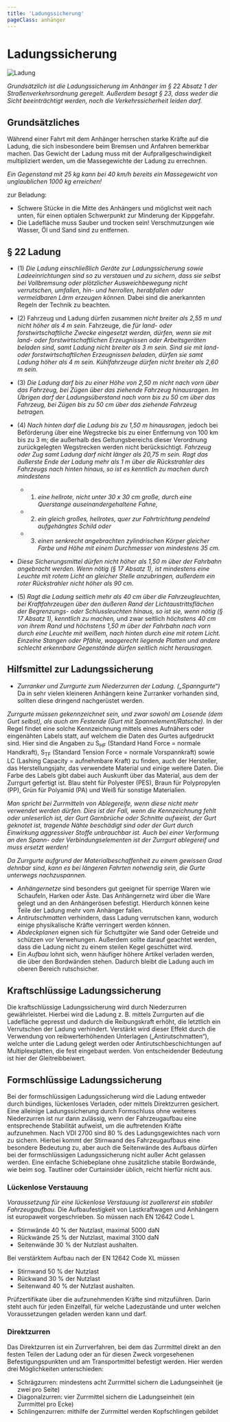 ```yaml
---
title: 'Ladungssicherung'
pageClass: anhänger
---
```


<infoBox>

# Ladungssicherung

![Ladung](/img/media/ladung.jpg "Ladung")

*Grundsätzlich ist die Ladungssicherung im Anhänger im § 22 Absatz 1 der Straßenverkehrsordnung geregelt. Außerdem besagt § 23, dass weder die Sicht beeinträchtigt werden, noch die Verkehrssicherheit leiden darf.*

</infoBox>

<newSection title="Grundsätzliches">

## Grundsätzliches

Während einer Fahrt mit dem Anhänger herrschen starke Kräfte auf die Ladung, die sich insbesondere beim Bremsen und Anfahren bemerkbar machen. Das Gewicht der Ladung muss mit der Aufprallgeschwindigkeit multipliziert werden, um die Massegewichte der Ladung zu errechnen.

*Ein Gegenstand mit 25 kg kann bei 40 km/h bereits ein Massegewicht von unglaublichen 1000 kg erreichen!*

zur Beladung:

- Schwere Stücke in die Mitte des Anhängers und möglichst weit nach unten, für einen optialen Schwerpunkt zur Minderung der Kippgefahr.
- Die Ladefläche muss Sauber und trocken sein! Verschmutzungen wie Wasser, Öl und Sand sind zu entfernen.

</newSection>

<newSection title="§ 22 Ladung (StVO)" addClass="law">

## § 22 Ladung

- (1) *Die Ladung einschließlich Geräte zur Ladungssicherung sowie Ladeeinrichtungen sind so zu verstauen und zu sichern, dass sie selbst bei Vollbremsung oder plötzlicher Ausweichbewegung nicht verrutschen, umfallen, hin- und herrollen, herabfallen oder vermeidbaren Lärm erzeugen können.* Dabei sind die anerkannten Regeln der Technik zu beachten.
- (2) Fahrzeug und Ladung dürfen zusammen *nicht breiter als 2,55 m und nicht höher als 4 m sein.* Fahrzeuge, die *für land- oder forstwirtschaftliche Zwecke eingesetzt werden, dürfen, wenn sie mit land- oder forstwirtschaftlichen Erzeugnissen oder Arbeitsgeräten beladen sind, samt Ladung nicht breiter als 3 m sein. Sind sie mit land- oder forstwirtschaftlichen Erzeugnissen beladen, dürfen sie samt Ladung höher als 4 m sein.* *Kühlfahrzeuge dürfen nicht breiter als 2,60 m sein.*
- (3) *Die Ladung darf bis zu einer Höhe von 2,50 m nicht nach vorn über das Fahrzeug, bei Zügen über das ziehende Fahrzeug hinausragen. Im Übrigen darf der Ladungsüberstand nach vorn bis zu 50 cm über das Fahrzeug, bei Zügen bis zu 50 cm über das ziehende Fahrzeug betragen.*
- (4) *Nach hinten darf die Ladung bis zu 1,50 m hinausragen,* jedoch bei Beförderung über eine Wegstrecke bis zu einer Entfernung von 100 km bis zu 3 m; die außerhalb des Geltungsbereichs dieser Verordnung zurückgelegten Wegstrecken werden nicht berücksichtigt. *Fahrzeug oder Zug samt Ladung darf nicht länger als 20,75 m sein.* *Ragt das äußerste Ende der Ladung mehr als 1 m über die Rückstrahler des Fahrzeugs nach hinten hinaus, so ist es kenntlich zu machen durch mindestens*

	- 1. *eine hellrote, nicht unter 30 x 30 cm große, durch eine Querstange auseinandergehaltene Fahne,*
	- 2. *ein gleich großes, hellrotes, quer zur Fahrtrichtung pendelnd aufgehängtes Schild oder*
	- 3. *einen senkrecht angebrachten zylindrischen Körper gleicher Farbe und Höhe mit einem Durchmesser von mindestens 35 cm.*

- *Diese Sicherungsmittel dürfen nicht höher als 1,50 m über der Fahrbahn angebracht werden.* *Wenn nötig (§ 17 Absatz 1), ist mindestens eine Leuchte mit rotem Licht an gleicher Stelle anzubringen, außerdem ein roter Rückstrahler nicht höher als 90 cm.*
- (5) *Ragt die Ladung seitlich mehr als 40 cm über die Fahrzeugleuchten, bei Kraftfahrzeugen über den äußeren Rand der Lichtaustrittsflächen der Begrenzungs- oder Schlussleuchten hinaus, so ist sie, wenn nötig (§ 17 Absatz 1), kenntlich zu machen,* und zwar seitlich *höchstens 40 cm von ihrem Rand und höchstens 1,50 m über der Fahrbahn* *nach vorn durch eine Leuchte mit weißem, nach hinten durch eine mit rotem Licht.* *Einzelne Stangen oder Pfähle, waagerecht liegende Platten und andere schlecht erkennbare Gegenstände dürfen seitlich nicht herausragen.*

</newSection>

<newSection title="Hilfsmittel zur Ladungssicherung">

## Hilfsmittel zur Ladungssicherung 

- *Zurranker und Zurrgurte zum Niederzurren der Ladung. („Spanngurte“)* Da in sehr vielen kleineren Anhängern keine Zurranker vorhanden sind, sollten diese dringend nachgerüstet werden. 

*Zurrgurte müssen gekennzeichnet sein, und zwar sowohl am Losende (dem Gurt selbst), als auch am Festende (Gurt mit Spannelement/Ratsche).* In der Regel findet eine solche Kennzeichnung mittels eines Aufnähers oder eingenähten Labels statt, auf welchem die Daten des Gurtes aufgedruckt sind. Hier sind die Angaben zu S<sub>HF</sub> (Standard Hand Force = normale Handkraft), S<sub>TF</sub> (Standard Tension Force = normale Vorspannkraft) sowie LC (Lashing Capacity = aufnehmbare Kraft) zu finden, auch der Hersteller, das Herstellungsjahr, das verwendete Material und einige weitere Daten. Die Farbe des Labels gibt dabei auch Auskunft über das Material, aus dem der Zurrgurt gefertigt ist. Blau steht für Polyester (PES), Braun für Polypropylen (PP), Grün für Polyamid (PA) und Weiß für sonstige Materialien.

*Man spricht bei Zurrmitteln von Ablegereife, wenn diese nicht mehr verwendet werden dürfen. Dies ist der Fall, wenn die Kennzeichnung fehlt oder unleserlich ist, der Gurt Garnbrüche oder Schnitte aufweist, der Gurt geknotet ist, tragende Nähte beschädigt sind oder der Gurt durch Einwirkung aggressiver Stoffe unbrauchbar ist. Auch bei einer Verformung an den Spann- oder Verbindungselementen ist der Zurrgurt ablegereif und muss ersetzt werden!*

*Da Zurrgurte aufgrund der Materialbeschaffenheit zu einem gewissen Grad dehnbar sind, kann es bei längeren Fahrten notwendig sein, die Gurte unterwegs nachzuspannen.*
- *Anhängernetze* sind besonders gut geeignet für sperrige Waren wie Schaufeln, Harken oder Äste. Das Anhängernetz wird über die Ware gelegt und an den Anhängerösen befestigt. Hierdurch können keine Teile der Ladung mehr vom Anhänger fallen.
- *Antirutschmatten* verhindern, dass Ladung verrutschen kann, wodurch einige physikalische Kräfte verringert werden können.
- *Abdeckplanen* eignen sich für Schuttgüter wie Sand oder Getreide und schützen vor Verwehungen. Außerdem sollte darauf geachtet werden, dass die Ladung nicht zu einem steilen Kegel geschüttet wird.
- Ein *Aufbau* lohnt sich, wenn häufiger höhere Artikel verladen werden, die über den Bordwänden stehen. Dadurch bleibt die Ladung auch im oberen Bereich rutschsicher.

</newSection>

<newSection title="Kraftschlüssige Ladungssicherung">

## Kraftschlüssige Ladungssicherung

Die kraftschlüssige Ladungssicherung wird durch Niederzurren gewährleistet. Hierbei wird die Ladung z. B. mittels Zurrgurten auf die Ladefläche gepresst und dadurch die Reibungskraft erhöht, die letztlich ein Verrutschen der Ladung verhindert. Verstärkt wird dieser Effekt durch die Verwendung von reibwerterhöhenden Unterlagen („Antirutschmatten“), welche unter die Ladung gelegt werden oder Antirutschbeschichtungen auf Multiplexplatten, die fest eingebaut werden. Von entscheidender Bedeutung ist hier der Gleitreibbeiwert.

</newSection>

<newSection title="Formschlüssige Ladungssicherung">

## Formschlüssige Ladungssicherung

Bei der formschlüssigen Ladungssicherung wird die Ladung entweder durch bündiges, lückenloses Verladen, oder mittels Direktzurren gesichert. Eine alleinige Ladungssicherung durch Formschluss ohne weiteres Niederzurren ist nur dann zulässig, wenn der Fahrzeugaufbau eine entsprechende Stabilität aufweist, um die auftretenden Kräfte aufzunehmen. Nach VDI 2700 sind 80 % des Ladungsgewichtes nach vorn zu sichern. Hierbei kommt der Stirnwand des Fahrzeugaufbaus eine besondere Bedeutung zu, aber auch die Seitenwände des Aufbaus dürfen bei der formschlüssigen Ladungssicherung nicht außer Acht gelassen werden. Eine einfache Schiebeplane ohne zusätzliche stabile Bordwände, wie beim sog. Tautliner oder Curtainsider üblich, reicht hierfür nicht aus.

### Lückenlose Verstauung

*Voraussetzung für eine lückenlose Verstauung ist zuallererst ein stabiler Fahrzeugaufbau.* Die Aufbaufestigkeit von Lastkraftwagen und Anhängern ist europaweit vorgeschrieben. So müssen nach EN 12642 Code L

- Stirnwände 40 % der Nutzlast, maximal 5000 daN
- Rückwände 25 % der Nutzlast, maximal 3100 daN
- Seitenwände 30 % der Nutzlast aushalten.

Bei verstärktem Aufbau nach der EN 12642 Code XL müssen

- Stirnwand 50 % der Nutzlast
- Rückwand 30 % der Nutzlast
- Seitenwand 40 % der Nutzlast aushalten.

Prüfzertifikate über die aufzunehmenden Kräfte sind mitzuführen. Darin steht auch für jeden Einzelfall, für welche Ladezustände und unter welchen Voraussetzungen geladen werden kann und darf.

### Direktzurren

Das Direktzurren ist ein Zurrverfahren, bei dem das Zurrmittel direkt an den festen Teilen der Ladung oder an für diesen Zweck vorgesehenen Befestigungspunkten und am Transportmittel befestigt werden. Hier werden drei Möglichkeiten unterschieden:

- Schrägzurren: mindestens acht Zurrmittel sichern die Ladungseinheit (je zwei pro Seite)
- Diagonalzurren: vier Zurrmittel sichern die Ladungseinheit (ein Zurrmittel pro Ecke)
- Schlingenzurren: mithilfe der Zurrmittel werden Kopfschlingen gebildet

</newSection>